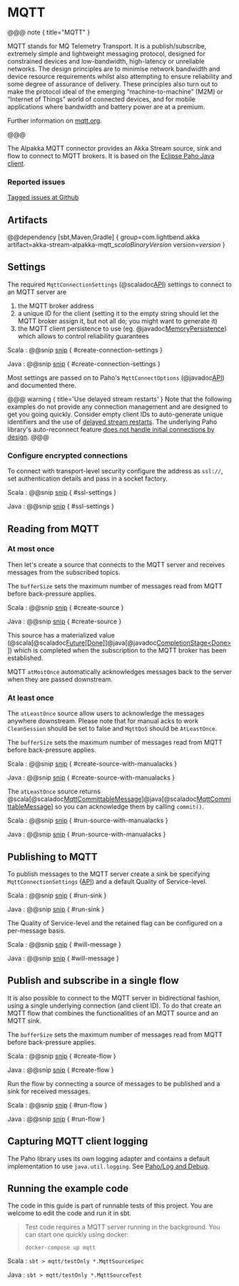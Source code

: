 # MQTT

@@@ note { title="MQTT" }

MQTT stands for MQ Telemetry Transport. It is a publish/subscribe, extremely simple and lightweight messaging protocol, designed for constrained devices and low-bandwidth, high-latency or unreliable networks. The design principles are to minimise network bandwidth and device resource requirements whilst also attempting to ensure reliability and some degree of assurance of delivery. These principles also turn out to make the protocol ideal of the emerging “machine-to-machine” (M2M) or “Internet of Things” world of connected devices, and for mobile applications where bandwidth and battery power are at a premium.  

Further information on [mqtt.org](https://mqtt.org/).

@@@ 

The Alpakka MQTT connector provides an Akka Stream source, sink and flow to connect to MQTT brokers. It is based on the [Eclipse Paho Java client](https://www.eclipse.org/paho/clients/java/).

### Reported issues

[Tagged issues at Github](https://github.com/akka/alpakka/labels/p%3Amqtt)

## Artifacts

@@dependency [sbt,Maven,Gradle] {
  group=com.lightbend.akka
  artifact=akka-stream-alpakka-mqtt_$scalaBinaryVersion$
  version=$version$
}

## Settings

The required `MqttConnectionSettings` (@scaladoc[API](akka.stream.alpakka.mqtt.MqttConnectionSettings$)) settings to connect to an MQTT server are 

1. the MQTT broker address
1. a unique ID for the client (setting it to the empty string should let the MQTT broker assign it, but not all do; you might want to generate it)
1. the MQTT client persistence to use (eg. @javadoc[MemoryPersistence](org.eclipse.paho.client.mqttv3.persist.MemoryPersistence)) which allows to control reliability guarantees 

Scala
: @@snip [snip](/mqtt/src/test/scala/docs/scaladsl/MqttSourceSpec.scala) { #create-connection-settings }

Java
: @@snip [snip](/mqtt/src/test/java/docs/javadsl/MqttSourceTest.java) { #create-connection-settings }

Most settings are passed on to Paho's `MqttConnectOptions` (@javadoc[API](org.eclipse.paho.client.mqttv3.MqttConnectOptions)) and documented there. 

@@@ warning { title='Use delayed stream restarts' }
Note that the following examples do not provide any connection management and are designed to get you going quickly. Consider empty client IDs to auto-generate unique identifiers and the use of [delayed stream restarts](https://doc.akka.io/docs/akka/current/stream/stream-error.html?language=scala#delayed-restarts-with-a-backoff-stage). The underlying Paho library's auto-reconnect feature [does not handle initial connections by design](https://github.com/eclipse/paho.mqtt.golang/issues/77).
@@@


### Configure encrypted connections

To connect with transport-level security configure the address as `ssl://`, set authentication details and pass in a socket factory.

Scala
: @@snip [snip](/mqtt/src/test/scala/docs/scaladsl/MqttSourceSpec.scala) { #ssl-settings }

Java
: @@snip [snip](/mqtt/src/test/java/docs/javadsl/MqttSourceTest.java) { #ssl-settings }


## Reading from MQTT

### At most once

Then let's create a source that connects to the MQTT server and receives messages from the subscribed topics.

The `bufferSize` sets the maximum number of messages read from MQTT before back-pressure applies.


Scala
: @@snip [snip](/mqtt/src/test/scala/docs/scaladsl/MqttSourceSpec.scala) { #create-source }

Java
: @@snip [snip](/mqtt/src/test/java/docs/javadsl/MqttSourceTest.java) { #create-source }

This source has a materialized value (@scala[@scaladoc[Future[Done]](scala.concurrent.Future)]@java[@javadoc[CompletionStage&lt;Done&gt;](java.util.concurrent.CompletionStage)]) which is completed when the subscription to the MQTT broker has been established.

MQTT `atMostOnce` automatically acknowledges messages back to the server when they are passed downstream. 

### At least once

The `atLeastOnce` source allow users to acknowledge the messages anywhere downstream.
Please note that for manual acks to work `CleanSession` should be set to false and `MqttQoS` should be `AtLeastOnce`.

The `bufferSize` sets the maximum number of messages read from MQTT before back-pressure applies.

Scala
: @@snip [snip](/mqtt/src/test/scala/docs/scaladsl/MqttSourceSpec.scala) { #create-source-with-manualacks }

Java
: @@snip [snip](/mqtt/src/test/java/docs/javadsl/MqttSourceTest.java) { #create-source-with-manualacks }


The `atLeastOnce` source returns @scala[@scaladoc[MqttCommittableMessage](akka.stream.alpakka.mqtt.scaladsl.MqttCommittableMessage)]@java[@scaladoc[MqttCommittableMessage](akka.stream.alpakka.mqtt.javadsl.MqttCommittableMessage)] so you can acknowledge them by calling `commit()`.

Scala
: @@snip [snip](/mqtt/src/test/scala/docs/scaladsl/MqttSourceSpec.scala) { #run-source-with-manualacks }

Java
: @@snip [snip](/mqtt/src/test/java/docs/javadsl/MqttSourceTest.java) { #run-source-with-manualacks }


## Publishing to MQTT

To publish messages to the MQTT server create a sink be specifying `MqttConnectionSettings` ([API](akka.stream.alpakka.mqtt.MqttConnectionSettings$)) and a default Quality of Service-level.

Scala
: @@snip [snip](/mqtt/src/test/scala/docs/scaladsl/MqttSourceSpec.scala) { #run-sink }

Java
: @@snip [snip](/mqtt/src/test/java/docs/javadsl/MqttSourceTest.java) { #run-sink }


The Quality of Service-level and the retained flag can be configured on a per-message basis.

Scala
: @@snip [snip](/mqtt/src/test/scala/docs/scaladsl/MqttSourceSpec.scala) { #will-message }

Java
: @@snip [snip](/mqtt/src/test/java/docs/javadsl/MqttSourceTest.java) { #will-message }


## Publish and subscribe in a single flow

It is also possible to connect to the MQTT server in bidirectional fashion, using a single underlying connection (and client ID). To do that create an MQTT flow that combines the functionalities of an MQTT source and an MQTT sink.

The `bufferSize` sets the maximum number of messages read from MQTT before back-pressure applies.

Scala
: @@snip [snip](/mqtt/src/test/scala/docs/scaladsl/MqttFlowSpec.scala) { #create-flow }

Java
: @@snip [snip](/mqtt/src/test/java/docs/javadsl/MqttFlowTest.java) { #create-flow }


Run the flow by connecting a source of messages to be published and a sink for received messages.

Scala
: @@snip [snip](/mqtt/src/test/scala/docs/scaladsl/MqttFlowSpec.scala) { #run-flow }

Java
: @@snip [snip](/mqtt/src/test/java/docs/javadsl/MqttFlowTest.java) { #run-flow }


## Capturing MQTT client logging

The Paho library uses its own logging adapter and contains a default implementation to use `java.util.logging`. See [Paho/Log and Debug](https://wiki.eclipse.org/Paho/Log_and_Debug_in_the_Java_client).


## Running the example code

The code in this guide is part of runnable tests of this project. You are welcome to edit the code and run it in sbt.

> Test code requires a MQTT server running in the background. You can start one quickly using docker:
>
> `docker-compose up mqtt`

Scala
:   ```
    sbt
    > mqtt/testOnly *.MqttSourceSpec
    ```

Java
:   ```
    sbt
    > mqtt/testOnly *.MqttSourceTest
    ```
